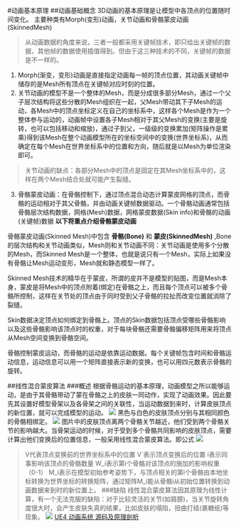 #动画基本原理
##动画基础概念
3D动画的基本原理是让模型中各顶点的位置随时间变化。
主要种类有Morph(变形)动画，关节动画和骨骼蒙皮动画(SkinnedMesh)
> 从动画数据的角度来说，三者一般都采用关键帧技术，即只给出关键帧的数据，其他帧的数据使用插值得到。但由于这三种技术的不同，关键帧的数据是不一样的。
1. Morph(渐变，变形)动画是直接指定动画每一帧的顶点位置，其动画关键帧中储存的是Mesh所有顶点在关键帧对应时刻的位置。
2. 关节动画的模型不是一个整体的Mesh，而是分成很多部分Mesh，通过一个父子层次结构将这些分散的Mesh组织在一起，父Mesh带动其下子Mesh的运动，各Mesh中的顶点坐标定义在自己的坐标系中，这样各个Mesh是作为一个整体参与运动的，动画帧中设置各子Mesh相对于其父Mesh的变换(主要是旋转，也可以包括移动和缩放)，通过子到父，一级级的变换累加(矩阵操作是累乘)得到该Mesh在整个动画模型所在的坐标空间中的变换(世界坐标系)，从而确定在每个Mesh在世界坐标系中的位置和方向，随后就是以Mesh为单位渲染即可。
> 关节动画的缺点：各部分Mesh中的顶点是固定在其Mesh坐标系中的，这样在两个Mesh结合处就可能产生裂缝。
3. 骨骼蒙皮动画：在骨骼控制下，通过顶点混合动态计算蒙皮网格的顶点，而骨骼的运动相对于其父骨骼，并由动画关键帧数据驱动。一个骨骼动画通常包括骨骼层次结构数据，网格(Mesh)数据，网格蒙皮数据(Skin info)和骨骼的动画(关键帧)数据
**以下将重点介绍骨骼蒙皮动画**

骨骼蒙皮动画(Skinned Mesh)中包含 **骨骼(Bone)** 和 **蒙皮(SkinnedMesh)** ,Bone的层次结构和关节动画类似，Mesh则和关节动画不同：关节动画是使用多个分散的Mesh，而Skinned Mesh是一个整体，也就是说只有一个Mesh，实际上如果没有骨骼让Mesh运动变形，Mesh就和静态模型一样了。

Skinned Mesh技术的精华在于蒙皮，所谓的皮并不是模型的贴图，而是Mesh本身，蒙皮是将Mesh中的顶点附着(绑定)在骨骼之上，而且每个顶点可以被多个骨骼所控制，这样在关节处的顶点由于同时受到父子骨骼的拉扯而改变位置就消除了裂缝。

Skin数据决定顶点如何绑定到骨骼上。顶点的Skin数据包括顶点受哪些骨骼影响以及这些骨骼影响该顶点时的权重，对于每块骨骼还需要骨骼偏移矩阵用来将顶点从Mesh空间变换到骨骼空间。

骨骼控制蒙皮运动，而骨骼的运动是依靠运动数据。每个关键帧包含时间和骨骼运动信息，运动信息可以用一个矩阵直接表示新的变换，也可以用四元数表示骨骼的旋转。

##线性混合蒙皮算法
###概述
根据骨骼运动的基本原理，动画模型之所以能够运动，是由于其骨骼带动了蒙在骨骼之上的皮肤一同动作，实现了动画效果。因此要先其设置好模型骨架以及各骨架之间的关联性，当运动数据到来时，计算皮肤顶点的新位置，就可以完成模型的运动。
![](https://img-blog.csdnimg.cn/2020101519150134.png?x-oss-process=image/watermark,type_ZmFuZ3poZW5naGVpdGk,shadow_10,text_aHR0cHM6Ly9ibG9nLmNzZG4ubmV0L3FxXzIzMDMwODQz,size_16,color_FFFFFF,t_70)
黑色与白色的皮肤顶点分别与其相同颜色的骨骼相绑定。
![](https://img-blog.csdnimg.cn/20201015191759193.png?x-oss-process=image/watermark,type_ZmFuZ3poZW5naGVpdGk,shadow_10,text_aHR0cHM6Ly9ibG9nLmNzZG4ubmV0L3FxXzIzMDMwODQz,size_16,color_FFFFFF,t_70)
图片中的皮肤顶点离两个骨骼关节越近，他们受到两个骨骼关节的影响越大。当骨架运动的时候，对于受到多个骨骼共同影响的皮肤顶点，需要计算出他们变换后的位置信息，一般采用线性混合蒙皮算法。即公式
![](https://img-blog.csdnimg.cn/20201015191805377.png?x-oss-process=image/watermark,type_ZmFuZ3poZW5naGVpdGk,shadow_10,text_aHR0cHM6Ly9ibG9nLmNzZG4ubmV0L3FxXzIzMDMwODQz,size_16,color_FFFFFF,t_70)
> V代表顶点变换前的世界坐标系中的位置
> V`表示顶点变换后的位置
> i表示同事影响该顶点的骨骼数量
> W_i表示第i个骨骼对该顶点的施加的影响权重（0-1）
> M_i表示在模型初始参考姿势下，与顶点相关的第i个骨骼由本地坐标转换为世界坐标的转换矩阵，通过矩阵M_i能从骨骼i从初始位置转换到动画数据来到时的新位置上。
###缺陷
线性混合蒙皮算法因其原理为线性计算，有一个无法克服的缺陷：对于比较灵活的关节(如肩膀)，当关节旋转角度很大时，会产生皮肤失真的结果，比如皮肤的塌陷，扭曲打结(裹糖纸)等现象。
![](https://img-blog.csdnimg.cn/20201015191820487.png?x-oss-process=image/watermark,type_ZmFuZ3poZW5naGVpdGk,shadow_10,text_aHR0cHM6Ly9ibG9nLmNzZG4ubmV0L3FxXzIzMDMwODQz,size_16,color_FFFFFF,t_70s)
[UE4 动画系统 源码及原理剖析](https://blog.csdn.net/qq_23030843/article/details/109103433)